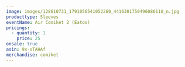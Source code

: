 ```yaml
---
image: images/128610731_1791056541052260_4416301750496086110_n.jpg
producttype: Sleeves
eventName: Air Comiket 2 (Eatos)
pricings:
  - quantity: 1
    price: 25
onsale: true
asin: 9x-sTAHAf
merchandise: comiket
---
```

